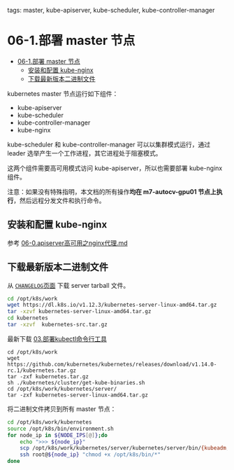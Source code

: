 tags: master, kube-apiserver, kube-scheduler, kube-controller-manager

# 06-1.部署 master 节点

<!-- TOC -->

- [06-1.部署 master 节点](#06-1部署-master-节点)
    - [安装和配置 kube-nginx](#安装和配置-kube-nginx)
    - [下载最新版本二进制文件](#下载最新版本二进制文件)

<!-- /TOC -->

kubernetes master 节点运行如下组件：

+ kube-apiserver
+ kube-scheduler
+ kube-controller-manager
+ kube-nginx

kube-scheduler 和 kube-controller-manager 可以以集群模式运行，通过 leader 选举产生一个工作进程，其它进程处于阻塞模式。

这两个组件需要高可用模式访问 kube-apiserver，所以也需要部署 kube-nginx 组件。

注意：如果没有特殊指明，本文档的所有操作**均在 m7-autocv-gpu01 节点上执行**，然后远程分发文件和执行命令。

## 安装和配置 kube-nginx

参考 [06-0.apiserver高可用之nginx代理.md](06-0.apiserver高可用之nginx代理.md)

## 下载最新版本二进制文件 

从 [`CHANGELOG`页面](https://github.com/kubernetes/kubernetes/blob/master/CHANGELOG.md) 下载 server tarball 文件。

``` bash
cd /opt/k8s/work
wget https://dl.k8s.io/v1.12.3/kubernetes-server-linux-amd64.tar.gz
tar -xzvf kubernetes-server-linux-amd64.tar.gz
cd kubernetes
tar -xzvf  kubernetes-src.tar.gz
```

最新下载 [03.部署kubectl命令行工具](03.部署kubectl命令行工具.md)

```
cd /opt/k8s/work
wget https://github.com/kubernetes/kubernetes/releases/download/v1.14.0-rc.1/kubernetes.tar.gz
tar -zxf kubernetes.tar.gz
sh ./kubernetes/cluster/get-kube-binaries.sh
cd /opt/k8s/work/kubernetes/server/
tar -zxf kubernetes-server-linux-amd64.tar.gz
```
将二进制文件拷贝到所有 master 节点：

``` bash
cd /opt/k8s/work/kubernetes
source /opt/k8s/bin/environment.sh
for node_ip in ${NODE_IPS[@]};do
    echo ">>> ${node_ip}"
    scp /opt/k8s/work/kubernetes/server/kubernetes/server/bin/{kubeadm,kube-apiserver,kube-scheduler,kube-controller-manager} root@${node_ip}:/opt/k8s/bin/
    ssh root@${node_ip} "chmod +x /opt/k8s/bin/*"
done
```